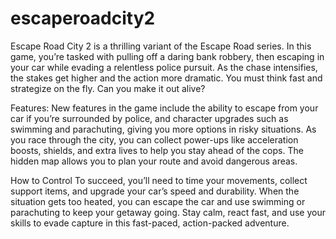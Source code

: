 # escaperoadcity2
Escape Road City 2 is a thrilling variant of the Escape Road series. In this game, you’re tasked with pulling off a daring bank robbery, then escaping in your car while evading a relentless police pursuit. As the chase intensifies, the stakes get higher and the action more dramatic. You must think fast and strategize on the fly. Can you make it out alive?

Features:
New features in the game include the ability to escape from your car if you’re surrounded by police, and character upgrades such as swimming and parachuting, giving you more options in risky situations. As you race through the city, you can collect power-ups like acceleration boosts, shields, and extra lives to help you stay ahead of the cops. The hidden map allows you to plan your route and avoid dangerous areas.

How to Control
To succeed, you’ll need to time your movements, collect support items, and upgrade your car’s speed and durability. When the situation gets too heated, you can escape the car and use swimming or parachuting to keep your getaway going. Stay calm, react fast, and use your skills to evade capture in this fast-paced, action-packed adventure.
